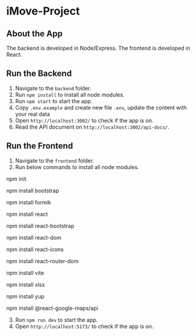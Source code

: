 # iMove-Project

## About the App

The backend is developed in Node/Express. The frontend is developed in React.

## Run the Backend

1. Navigate to the `backend` folder.
2. Run `npm install` to install all node modules.
3. Run `npm start` to start the app.
4. Copy `.env.example` and create new file `.env`, update the content with your real data
5. Open `http://localhost:3002/` to check if the app is on.
6. Read the API document on `http://localhost:3002/api-docs/`.

## Run the Frontend

1. Navigate to the `frontend` folder.
2. Run below commands to install all node modules.

npm init

npm install bootstrap

npm install formik

npm install react

npm install react-bootstrap

npm install react-dom

npm install react-icons

npm install react-router-dom

npm install vite

npm install xlsx

npm install yup

npm install @react-google-maps/api

3. Run `npm run dev` to start the app.
4. Open `http://localhost:5173/` to check if the app is on.
